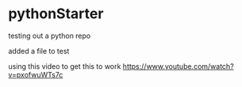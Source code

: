 # pythonStarter
testing out a python repo

added a file to test

using this video to get this to work
https://www.youtube.com/watch?v=pxofwuWTs7c
